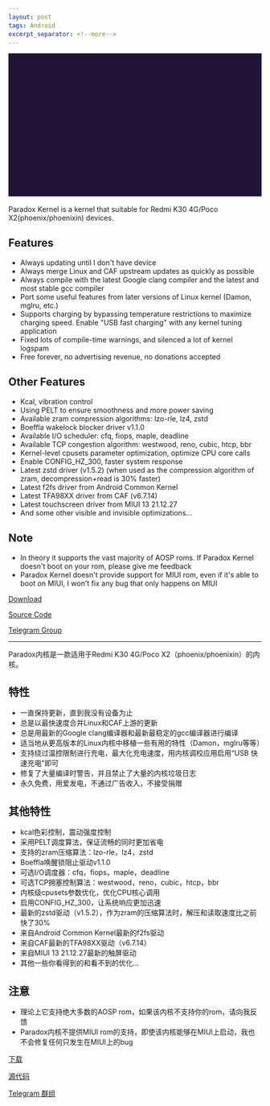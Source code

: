 ```yaml
---
layout: post
tags: Android
excerpt_separator: <!--more-->
---
```


<div class="pure-g" style="margin-top: 1em;"><a class="pure-u-1 pure-u-md-3-4" href="/images/Paradox_logo.gif"><img class="pure-img-responsive" src="/images/Paradox_logo.gif"></a></div>

Paradox Kernel is a kernel that suitable for Redmi K30 4G/Poco X2(phoenix/phoenixin) devices.

<!--more-->

## Features

- Always updating until I don&#39;t have device
- Always merge Linux and CAF upstream updates as quickly as possible
- Always compile with the latest Google clang compiler and the latest and most stable gcc compiler
- Port some useful features from later versions of Linux kernel (Damon, mglru, etc.)
- Supports charging by bypassing temperature restrictions to maximize charging speed. Enable &quot;USB fast charging&quot; with any kernel tuning application
- Fixed lots of compile-time warnings, and silenced a lot of kernel logspam
- Free forever, no advertising revenue, no donations accepted

## Other Features

- Kcal, vibration control 
- Using PELT to ensure smoothness and more power saving
- Available zram compression algorithms: lzo-rle, lz4, zstd
- Boeffla wakelock blocker driver v1.1.0
- Available I/O scheduler: cfq, fiops, maple, deadline
- Available TCP congestion algorithm: westwood, reno, cubic, htcp, bbr
- Kernel-level cpusets parameter optimization, optimize CPU core calls
- Enable CONFIG_HZ_300, faster system response
- Latest zstd driver (v1.5.2) (when used as the compression algorithm of zram, decompression+read is 30% faster)
- Latest f2fs driver from Android Common Kernel
- Latest TFA98XX driver from CAF (v6.7.14)
- Latest touchscreen driver from MIUI 13 21.12.27
- And some other visible and invisible optimizations...

## Note

- In theory it supports the vast majority of AOSP roms. If Paradox Kernel doesn&#39;t boot on your rom, please give me feedback
- Paradox Kernel doesn&#39;t provide support for MIUI rom, even if it&#39;s able to boot on MIUI, I won&#39;t fix any bug that only happens on MIUI

[Download](https://github.com/Pzqqt/android_kernel_xiaomi_sm6150-1/releases)

[Source Code](https://github.com/Pzqqt/android_kernel_xiaomi_sm6150-1)

[Telegram Group](https://t.me/paradoxkerneldiscussion)

------

Paradox内核是一款适用于Redmi K30 4G/Poco X2（phoenix/phoenixin）的内核。

## 特性

- 一直保持更新，直到我没有设备为止
- 总是以最快速度合并Linux和CAF上游的更新
- 总是用最新的Google clang编译器和最新最稳定的gcc编译器进行编译
- 适当地从更高版本的Linux内核中移植一些有用的特性（Damon，mglru等等）
- 支持绕过温控限制进行充电，最大化充电速度，用内核调校应用启用“USB 快速充电”即可
- 修复了大量编译时警告，并且禁止了大量的内核垃圾日志
- 永久免费，用爱发电，不通过广告收入，不接受捐赠

## 其他特性

- kcal色彩控制，震动强度控制
- 采用PELT调度算法，保证流畅的同时更加省电
- 支持的zram压缩算法：lzo-rle，lz4，zstd
- Boeffla唤醒锁阻止驱动v1.1.0
- 可选I/O调度器：cfq，fiops，maple，deadline
- 可选TCP拥塞控制算法：westwood，reno，cubic，htcp，bbr
- 内核级cpusets参数优化，优化CPU核心调用
- 启用CONFIG_HZ_300，让系统响应更加迅速
- 最新的zstd驱动（v1.5.2），作为zram的压缩算法时，解压和读取速度比之前快了30%
- 来自Android Common Kernel最新的f2fs驱动
- 来自CAF最新的TFA98XX驱动（v6.7.14）
- 来自MIUI 13 21.12.27最新的触屏驱动
- 其他一些你看得到的和看不到的优化...

## 注意

- 理论上它支持绝大多数的AOSP rom，如果该内核不支持你的rom，请向我反馈
- Paradox内核不提供MIUI rom的支持，即使该内核能够在MIUI上启动，我也不会修复任何只发生在MIUI上的bug

[下载](https://github.com/Pzqqt/android_kernel_xiaomi_sm6150-1/releases)

[源代码](https://github.com/Pzqqt/android_kernel_xiaomi_sm6150-1)

[Telegram 群组](https://t.me/paradoxkerneldiscussion)
